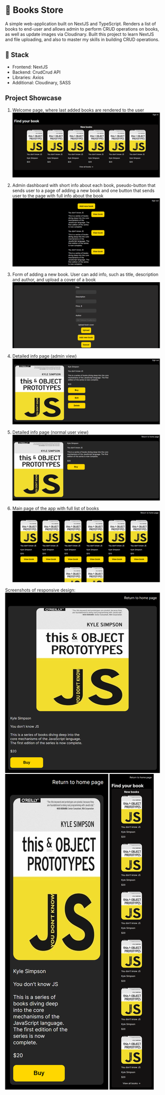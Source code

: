 # 📜 Books Store
A simple web-application built on NextJS and TypeScript. Renders a list of books to end-user and allows admin to perform CRUD operations on books, as well as update images via Cloudinary. Built this project to learn NextJS and file uploading, and also to master my skills in building CRUD operations.

## 🚀 Stack
+ Frontend: NextJS
+ Backend: CrudCrud API
+ Libraries: Axios
+ Additional: Cloudinary, SASS

## Project Showcase

1. Welcome page, where last added books are rendered to the user
   ![welcome-page](https://github.com/XeiTon8/books-app/blob/main/img-1.PNG)

3. Admin dashboard with short info about each book, pseudo-button that sends user to a page of adding a new book and one button that sends user to the page with full info about the book
   ![admin-dashboard](https://github.com/XeiTon8/books-app/blob/main/img-2.PNG)

5. Form of adding a new book. User can add info, such as title, description and author, and upload a cover of a book
   ![add-new-book](https://github.com/XeiTon8/books-app/blob/main/img-3.PNG)

7. Detailed info page (admin view)
   ![full-info-admin](https://github.com/XeiTon8/books-app/blob/main/img-4.PNG)

9. Detailed info page (normal user view)
    ![full-info-user](https://github.com/XeiTon8/books-app/blob/main/img-6.PNG)

11. Main page of the app  with full list of books
    ![main-page](https://github.com/XeiTon8/books-app/blob/main/img-5.PNG)
    
Screenshots of responsive design:
![tablet-responsive](https://github.com/XeiTon8/books-app/blob/main/responsive-1.png)
![mobile-responsive](https://github.com/XeiTon8/books-app/blob/main/responsive-2.png)
![mobile-responsive-main](https://github.com/XeiTon8/books-app/blob/main/responsive-3.png)
